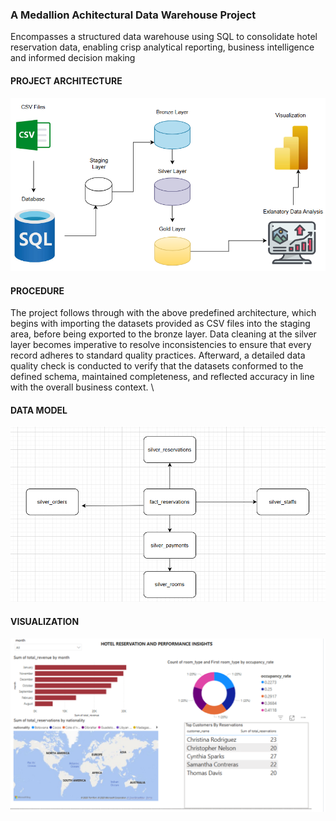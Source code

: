 ### A Medallion Achitectural Data Warehouse Project
Encompasses a structured data warehouse using SQL to consolidate hotel reservation data, enabling crisp analytical reporting, business intelligence and informed decision making

#### PROJECT ARCHITECTURE
<div align="center">
  <img src="https://github.com/fredie7/sql_data_warehouse/blob/main/images/sql%20warehouse%20workflow.png?raw=true" />
  <br>
   <sub><b></b> </sub>
</div>

#### PROCEDURE
The project follows through with the above predefined architecture, which begins with importing the datasets provided as CSV files into the staging area, before being exported to the bronze layer. Data cleaning at the silver layer becomes imperative to resolve inconsistencies to ensure that every record adheres to standard quality practices. Afterward, a detailed data quality check is conducted to verify that the datasets conformed to the defined schema, maintained completeness, and reflected accuracy in line with the overall business context. \


#### DATA MODEL

<div align="center">
  <img src="https://github.com/fredie7/sql_data_warehouse/blob/main/images/model.png?raw=true" />
  <br>
   <sub><b></b> </sub>
</div>

#### VISUALIZATION

<div align="center">
  <img src="https://github.com/fredie7/sql_data_warehouse/blob/main/images/sql_visualization.png?raw=true" />
  <br>
   <sub><b></b> </sub>
</div>


